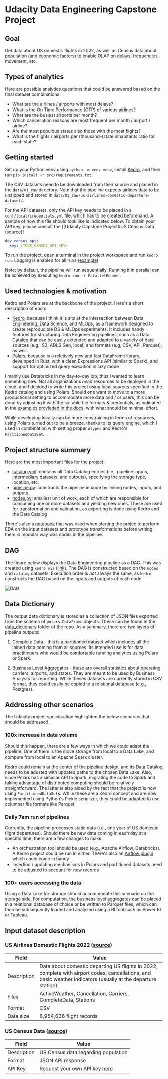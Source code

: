# Udacity Data Engineering Capstone Project

## Goal
Get data about US domestic flights in 2022, as well as Census data about population (and economic factors) to enable OLAP on delays, frequencies, movement, etc.

## Types of analytics
Here are possible analytics questions that could be answered based on the final dataset combinations:
- What are the airlines / airports with most delays?
- What is the On Time Performance (OTP) of various airlines?
- What are the busiest airports per month?
- Which cancellation reasons are most frequent per month / airport / airline?
- Are the most populous states also those with the most flights?
- What is the flights / airports per (thousand-)state inhabitants ratio for each state?

## Getting started
Set up your Python venv using `python -m venv venv`, install [Kedro](https://pypi.org/project/kedro/), and then run `pip install -r src/requirements.txt`.

The CSV datasets need to be downloaded from their source and placed in the `data/01_raw` directory. Note that the pipeline expects airlines data to be unzipped and stored in `data/01_raw/us-airlines-domestic-departure-dataset/`.

For the API datasets, only the API key needs to be placed in a `conf/local/credentials.yml` file, which has to be created beforehand. A sample of how this file should look like is indicated below. To obtain your API key, please consult the [[Udacity Capstone Project#US Census Data ([source](https://www.faa.gov/airports/engineering/aircraft_char_database/data)]]

```yaml
dev_census_api:
  key: <YOUR_CENSUS_API_KEY>
```

To run the project, open a terminal in the project workspace and run `kedro run`. Logging is enabled for all runs ([example](docs/data_dictionary/example_run_log.info))

Note: by default, the pipeline will run sequentially. Running it in parallel can be achieved by executing `kedro run -r ParallelRunner`.

## Used technologies & motivation
Kedro and Polars are at the backbone of the project. Here's a short description of each:

- [Kedro](https://kedro.org/), because I think it is sits at the intersection between Data Engineering, Data Science, and MLOps, as a framework designed to create reproducible DS & MLOps experiments. It includes handy features for structuring Data Engineering pipelines, such as a Data Catalog that can be easily extended and adapted to a variety of data sources (e.g., S3, ADLS Gen, local) and formats (e.g, CSV, API, Parquet), as well.
- [Polars](https://www.pola.rs/), because is a relatively new and fast DataFrame library, developed in Rust, with a clean Expressions API (similar to Spark), and support for optimized query execution in lazy mode

I mainly use Databricks in my day-to-day job, thus I wanted to learn somehting new. Not all organizations *need* resources to be deployed in the cloud, and I decided to write this project using local sources specified in the Kedro catalog and using Polars. Should one want to move to a more productional setting to accommodate more data and / or users, this can be done by adjusting it with the suitable file formats & credentials, as indicated in the [examples provieded in the docs](https://docs.kedro.org/en/stable/data/data_catalog.html#use-the-data-catalog-with-the-yaml-api), with what should be minimal effort.

While developing locally can be more constraining in terms of resources, using Polars turned out to be a breeze, thanks to its query engine, which I used in combination with setting proper `dtypes` and Kedro's `ParitionedDataSet`.

## Project structure summary
Here are the most important files for the project:

- [catalog.yml](conf/base/catalog.yml): contains all Data Catalog entries (i.e., pipeline inputs, intermediary datasets, and outputs), specifying the storage type, location, etc.
- [pipeline.py](src/udacity_de_capstone/pipelines/data_engineering/pipeline.py): constructs the pipeline in code by linking nodes, inputs, and outputs
- [nodes.py](src/udacity_de_capstone/pipelines/data_engineering/nodes.py): smallest unit of work, each of which are responsible for consuming one or more datasets and yielding new ones. These are used for transformation and validation, as exporting is done using Kedro and the Data Catalog

There's also a [notebook](notebooks/eda.ipynb) that was used when starting the projec to perform EDA on the input datasets and prototype transformations before writing them in modular way was nodes in the pipeline.

## DAG
The figure below displays the Data Engineering pipeline as a DAG. This was created using `kedro viz` ([link](https://github.com/kedro-org/kedro-viz)). The DAG is constructed based on the `nodes` and `catalog` datasets. Execution order is *not* always the same, as `kedro` constructs the DAG based on the inputs and outputs of each node.

![DAG](images/dag.svg?raw=true&sanitize=true "DAG")

## Data Dictionary
The output data dictionary is stored as a collection of JSON files exported from the schema of `polars.DataFrame` objects. These can be found in the [data_dictionary](data_dictionary/) folder of the repo. As a summary, there are two layers of pipeline outputs:

1. Complete Data - this is a partitioned dataset which includes all the joined data coming from all sources. Its intended use is for data practitioners who would be comfortable running analytics using Polars or Spark.

2. Business Level Aggregates - these are overall statistics about operating carriers, airports, and states. They are meant to be used by Business Analysts for reporting. While theses datasets are currently stored in CSV format, they could easily be copied to a relational database (e.g., Postgres).

## Addressing other scenarios
The Udacity project speicifcation highlighted the below scenarios that should be addressed. 

### 100x increase in data volume
Should this happen, there are a few ways in which we could adapt the pipeline. One of them is the move storage from local to a Data Lake, and compute from local to an Apache Spark cluster.

Kedro could remain at the center of the pipeline design, and its Data Catalog needs to be adusted with updated paths to the chosen Data Lake. Also, since Polars has a simiolar API to Spark, migrating the code to Spark and taking advantage of distributed computing should be relatively straightforward. The latter is also aided by the fact that the project is now using `PartitionedDataSet`s. While these are a Kedro concept and are now implemented using Python's Pickle serializer, they could be adapted to use columnar file formats like Parquet.

### Daily 7am run of pipelines
Currently, the pipeline processes static data (i.e., one year of US domestic flight departures). Should there be new data coming in each day at a specific time, there are a few changes to make:

- An orchestration tool should be used (e.g., Apache Airflow, Databricks). A Kedro project could be run in either. There's also an [Airflow plugin](https://github.com/quantumblacklabs/kedro-airflow) which could come in handy
- Insertion / updating mechanisms in Polars and partitioned datasets need to be adjusted to account for new records

### 100+ users accessing the data
Using a Data Lake for storage should accommodate this scenario on the storage side. For computation, the business level aggregates can be placed in a relational database of choice or be written to Parquet files, which can then be subsequently loaded and analyzed using a BI tool such as Power BI or Tableau.

## Input dataset description
<!-- ### Aircraft Characteristics Data ([source](https://www.faa.gov/airports/engineering/aircraft_char_database/data(https://www.faa.gov/airports/engineering/aircraft_char_database/data)))
| Field       | Value                                                                |
| ----------- | -------------------------------------------------------------------- |
| Description | Technical specifications of aircraft known to the FAA                |
| Format      | CSV                                                                  | -->

### US Airlines Domestic Flights 2022 ([source](https://www.kaggle.com/datasets/jl8771/2022-us-airlines-domestic-departure-data))
| Field       | Value                                                                                                                                                         |
| ----------- | ------------------------------------------------------------------------------------------------------------------------------------------------------------- |
| Description | Data about domestic departing US flights in 2022, complete with airport codes, cancellations, and basic weather indicators (usually at the departure station) |
| Files       | ActiveWeather, Cancellation, Carriers, CompleteData, Stations                                                                                                 |
| Format      | CSV                                                                                                                                                           |
| Data size   | 6,954,636 flight records

### US Census Data ([source](https://www.census.gov/data/developers/data-sets/popest-popproj.html))
| Field       | Value                                                                        |
| ----------- | ---------------------------------------------------------------------------- |
| Description | US Census data regarding population                                          |
| Format      | JSON API response                                                            |
| API Key     | Request your own API key [here](https://api.census.gov/data/key_signup.html) |

<!-- ### Airport Data ([source](https://github.com/davidmegginson/ourairports-data))
| Field       | Value                                                                   |
| ----------- | ----------------------------------------------------------------------- |
| Description | Detailed airport data, with more fields than in the US airlines dataset |
| Format      | CSV                                                                     |
 -->
